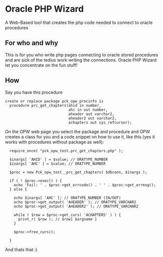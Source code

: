 # Oracle PHP Wizard
A Web-Based tool that creates the php code needed to connect to oracle procedures

## For who and why
This is for you who write php pages connecting to oracle stored procedures and are sick of the tedius work writing the connections.
Oracle PHP Wizard let you concentrate on the fun stuff!

## How
Say you have this procedure
```
create or replace package pck_opw_procinfo is
  procedure prc_get_chapters(ahid in number,
                             ahc in out number,
                             aheader out varchar2,
                             aheader2 out varchar2,
                             achapters out sys_refcursor);
```
On the OPW web page you select the package and procedure and OPW creates a class for you and a code snippet on how to use it, like this (yes it works with procedures without package as well):
```
  require_once( "pck_opw_test.prc_get_chapters.php" );

  $inargs[ 'AHID' ] = $value; // ORATYPE_NUMBER
  $inargs[ 'AHC' ] = $value; // ORATYPE_NUMBER

  $proc = new Pck_opw_test__prc_get_chapters( $dbconn, $inargs );

  if ( ! $proc->exec() ) {
    echo 'Fail: ' . $proc->get_errcode() . ' ' . $proc->get_errmsg();
  } else {

    echo $inargs[ 'AHC' ]; // ORATYPE_NUMBER (IN/OUT)
    echo $proc->get_output( 'AHEADER' ); // ORATYPE_VARCHAR2
    echo $proc->get_output( 'AHEADER2' ); // ORATYPE_VARCHAR2

    while ( $row = $proc->get_curs( 'ACHAPTERS' ) ) {
      print_r( $row ); // $row[ $argname ]
    }

    $proc->free_curs();

  }
```
And thats that :)

